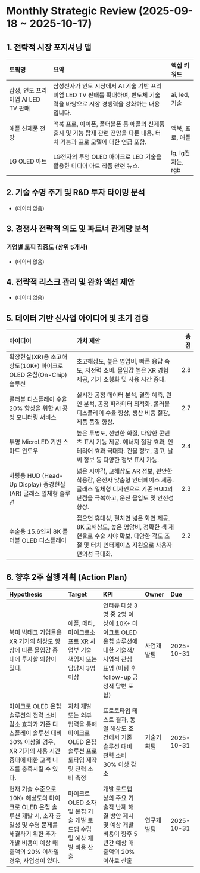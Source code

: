 # Monthly Strategic Review (2025-09-18 ~ 2025-10-17)

## 1. 전략적 시장 포지셔닝 맵

| 토픽명                      | 요약                                                                             | 핵심 키워드         |
|:-------------------------|:-------------------------------------------------------------------------------|:---------------|
| 삼성, 인도 프리미엄 AI LED TV 판매 | 삼성전자가 인도 시장에서 AI 기술 기반 프리미엄 LED TV 판매를 확대하며, 반도체 기술력을 바탕으로 시장 경쟁력을 강화하는 내용입니다. | ai, led, 기술    |
| 애플 신제품 전망                | 맥북 프로, 아이폰, 폴더블폰 등 애플의 신제품 출시 및 기능 탑재 관련 전망을 다룬 내용. 터치 기능과 프로 모델에 대한 언급 포함.    | 맥북, 프로, 애플     |
| LG OLED 아트               | LG전자의 투명 OLED 마이크로 LED 기술을 활용한 미디어 아트 작품 관련 뉴스.                                | lg, lg전자는, rgb |


## 2. 기술 수명 주기 및 R&D 투자 타이밍 분석

- (데이터 없음)


## 3. 경쟁사 전략적 의도 및 파트너 관계망 분석


### 기업별 토픽 집중도 (상위 5개사)
- (데이터 없음)


## 4. 전략적 리스크 관리 및 완화 액션 제안

- (데이터 없음)


## 5. 데이터 기반 신사업 아이디어 및 초기 검증

| 아이디어                                            | 가치 제안                                                                                               |   총점 |
|:------------------------------------------------|:----------------------------------------------------------------------------------------------------|-----:|
| 확장현실(XR)용 초고해상도(10K+) 마이크로 OLED 온칩(On-Chip) 솔루션 | 초고해상도, 높은 명암비, 빠른 응답 속도, 저전력 소비. 몰입감 높은 XR 경험 제공, 기기 소형화 및 사용 시간 증대.                                |  2.8 |
| 롤러블 디스플레이 수율 20% 향상을 위한 AI 공정 모니터링 서비스          | 실시간 공정 데이터 분석, 결함 예측, 원인 분석, 공정 파라미터 최적화. 롤러블 디스플레이 수율 향상, 생산 비용 절감, 제품 품질 향상.                      |  2.7 |
| 투명 MicroLED 기반 스마트 윈도우                          | 높은 투명도, 선명한 화질, 다양한 콘텐츠 표시 기능 제공. 에너지 절감 효과, 인테리어 효과 극대화. 건물 정보, 광고, 날씨 정보 등 다양한 정보 표시 가능.          |  2.4 |
| 차량용 HUD (Head-Up Display) 증강현실 (AR) 글래스 일체형 솔루션 | 넓은 시야각, 고해상도 AR 정보, 편안한 착용감, 운전자 맞춤형 인터페이스 제공. 글래스 일체형 디자인으로 기존 HUD의 단점을 극복하고, 운전 몰입도 및 안전성 향상.     |  2.3 |
| 수술용 15.6인치 8K 폴더블 OLED 디스플레이                    | 접으면 휴대성, 펼치면 넓은 화면 제공. 8K 고해상도, 높은 명암비, 정확한 색 재현율로 수술 시야 확보. 다양한 각도 조절 및 터치 인터페이스 지원으로 사용자 편의성 극대화. |  2.2 |


## 6. 향후 2주 실행 계획 (Action Plan)

| Hypothesis                                                                                                 | Target                                                  | KPI                                                                                   | Owner   | Due        |
|:-----------------------------------------------------------------------------------------------------------|:--------------------------------------------------------|:--------------------------------------------------------------------------------------|:--------|:-----------|
| 북미 빅테크 기업들은 XR 기기의 해상도 향상에 따른 몰입감 증대에 투자할 의향이 있다.                                                          | 애플, 메타, 마이크로소프트 XR 사업부 기술 책임자 또는 담당자 3명 이상              | 인터뷰 대상 3명 중 2명 이상이 10K+ 마이크로 OLED 온칩 솔루션에 대한 기술적/사업적 관심 표명 (미팅 후 follow-up 긍정적 답변 포함) | 사업개발팀   | 2025-10-31 |
| 마이크로 OLED 온칩 솔루션의 전력 소비 감소 효과가 기존 디스플레이 솔루션 대비 30% 이상일 경우, XR 기기의 사용 시간 증대에 대한 고객 니즈를 충족시킬 수 있다.           | 자체 개발 또는 외부 협력을 통해 마이크로 OLED 온칩 솔루션 프로토타입 제작 및 전력 소비 측정 | 프로토타입 테스트 결과, 동일 해상도 조건에서 기존 솔루션 대비 전력 소비 30% 이상 감소                                   | 기술기획팀   | 2025-10-31 |
| 현재 기술 수준으로 10K+ 해상도의 마이크로 OLED 온칩 솔루션 개발 시, 소자 균일성 및 수명 문제를 해결하기 위한 추가 개발 비용이 예상 매출액의 20% 이하일 경우, 사업성이 있다. | 마이크로 OLED 소자 및 온칩 기술 개발 로드맵 수립 및 예상 개발 비용 산출            | 개발 로드맵 상의 주요 기술적 난제 해결 방안 제시 및 예상 개발 비용이 향후 5년간 예상 매출액의 20% 이하로 산출                    | 연구개발팀   | 2025-10-31 |
